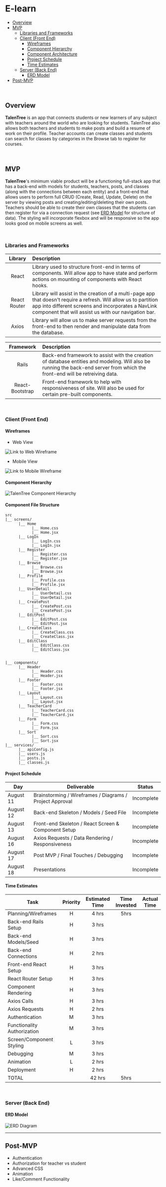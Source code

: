 # E-learn

- [Overview](#overview)
- [MVP](#mvp)
  - [Libraries and Frameworks](#libraries-and-frameworks)
  - [Client (Front End)](#client-front-end)
    - [Wireframes](#wireframes)
    - [Component Hierarchy](#component-hierarchy)
    - [Component Architecture](#component-architecture)
    - [Project Schedule](#project-schedule)
    - [Time Estimates](#time-estimates)
  - [Server (Back End)](#server-back-end)
    - [ERD Model](#erd-model)
- [Post-MVP](#post-mvp)

<br>

## Overview

**TalenTree** is an app that connects students or new learners of any subject with teachers around the world who are looking for students. TalenTree also allows both teachers and students to make posts and build a resume of work on their profile. Teacher accounts can create classes and students can search for classes by categories in the Browse tab to register for courses.

<br>

## MVP

**TalenTree**'s minimum viable product will be a functioning full-stack app that has a back-end with models for students, teachers, posts, and classes (along with the connections between each entity) and a front-end that allows users to perform full CRUD (Create, Read, Update, Delete) on the server by viewing posts and creating/editing/deleting their own posts. Teachers should be able to create their own classes that the students can then register for via a connection request (see [ERD Model](#erd-model) for structure of data). The styling will incorporate flexbox and will be responsive so the app looks good on mobile screens as well.

<br>

### Libraries and Frameworks

|   Library    | Description                                                                                                                                                                                                                     |
| :----------: | :------------------------------------------------------------------------------------------------------------------------------------------------------------------------------------------------------------------------------ |
|    React     | Library used to structure front-end in terms of components. Will allow app to have state and perform actions on mounting of components with React hooks.                                                                        |
| React Router | Library will assist in the creation of a multi-page app that doesn't require a refresh. Will allow us to partition app into different screens and incorporates a NavLink component that will assist us with our navigation bar. |
|    Axios     | Library will allow us to make server requests from the front-end to then render and manipulate data from the database.                                                                                                          |

|    Framework    | Description                                                                                                                                                                  |
| :-------------: | :--------------------------------------------------------------------------------------------------------------------------------------------------------------------------- |
|      Rails      | Back-end framework to assist with the creation of database entities and modeling. Will also be running the back-end server from which the front-end will be retreiving data. |
| React-Bootstrap | Front-end framework to help with responsiveness of site. Will also be used for certain pre-built components.                                                                 |

<br>

### Client (Front End)

#### Wireframes

- Web View

![Link to Web Wireframe](https://res.cloudinary.com/dszox5xnw/image/upload/v1628780513/TalenTree/talentree-web-wireframes_defhu5.png)

- Mobile View

![Link to Mobile Wireframe](https://res.cloudinary.com/dszox5xnw/image/upload/v1628780514/TalenTree/talentree-mobile-wireframes_xvccvc.png)

#### Component Hierarchy

![TalenTree Component Hierarchy](https://res.cloudinary.com/dszox5xnw/image/upload/v1628786510/TalenTree/TalenTree_2x_tlhest.png)

#### Component File Structure

```structure
src
|__ screens/
      |__ Home
            |__ Home.css
            |__ Home.jsx
      |__ LogIn
            |__ LogIn.css
            |__ LogIn.jsx
      |__ Register
            |__ Register.css
            |__ Register.jsx
      |__ Browse
            |__ Browse.css
            |__ Browse.jsx
      |__ Profile
            |__ Profile.css
            |__ Profile.jsx
      |__ UserDetail
            |__ UserDetail.css
            |__ UserDetail.jsx
      |__ CreatePost
            |__ CreatePost.css
            |__ CreatePost.jsx
      |__ EditPost
            |__ EditPost.css
            |__ EditPost.jsx
      |__ CreateClass
            |__ CreateClass.css
            |__ CreateClass.jsx
      |__ EditClass
            |__ EditClass.css
            |__ EditClass.jsx


|__ components/
      |__ Header
            |__ Header.css
            |__ Header.jsx
      |__ Footer
            |__ Footer.css
            |__ Footer.jsx
      |__ Layout
            |__ Layout.css
            |__ Layout.jsx
      |__ TeacherCard
            |__ TeacherCard.css
            |__ TeacherCard.jsx
      |__ Form
            |__ Form.css
            |__ Form.jsx
      |__ Sort
            |__ Sort.css
            |__ Sort.jsx
|__ services/
      |__ apiConfig.js
      |__ users.js
      |__ posts.js
      |__ classes.js

```

#### Project Schedule

| Day       | Deliverable                                              | Status     |
| --------- | -------------------------------------------------------- | ---------- |
| August 11 | Brainstorming / Wireframes / Diagrams / Project Approval | Incomplete |
| August 12 | Back-end Skeleton / Models / Seed File                   | Incomplete |
| August 13 | Front-end Skeleton / React Screen & Component Setup      | Incomplete |
| August 16 | Axios Requests / Data Rendering / Responsiveness         | Incomplete |
| August 17 | Post MVP / Final Touches / Debugging                     | Incomplete |
| August 18 | Presentations                                            | Incomplete |

#### Time Estimates

| Task                        | Priority | Estimated Time | Time Invested | Actual Time |
| --------------------------- | :------: | :------------: | :-----------: | :---------: |
| Planning/Wireframes         |    H     |     4 hrs      |     5hrs      |             |
| Back-end Rails Setup        |    H     |     3 hrs      |               |             |
| Back-end Models/Seed        |    H     |     3 hrs      |               |             |
| Back-end Connections        |    H     |     2 hrs      |               |             |
| Front-end React Setup       |    H     |     3 hrs      |               |             |
| React Router Setup          |    H     |     3 hrs      |               |             |
| Component Rendering         |    H     |     3 hrs      |               |             |
| Axios Calls                 |    H     |     3 hrs      |               |             |
| Axios Requests              |    H     |     2 hrs      |               |             |
| Authentication              |    M     |     3 hrs      |               |             |
| Functionality Authorization |    M     |     3 hrs      |               |             |
| Screen/Component Styling    |    L     |     3 hrs      |               |             |
| Debugging                   |    M     |     3 hrs      |               |             |
| Animation                   |    L     |     2 hrs      |               |             |
| Deployment                  |    H     |     2 hrs      |               |             |
| TOTAL                       |          |     42 hrs     |     5hrs      |             |

<br>

### Server (Back End)

#### ERD Model

![ERD Diagram](https://res.cloudinary.com/dszox5xnw/image/upload/v1628791604/TalenTree/talentree-erd_2_gkopwu.png)
<br>

---

## Post-MVP

- Authentication
- Authorization for teacher vs student
- Advanced CSS
- Animation
- Like/Comment Functionality
